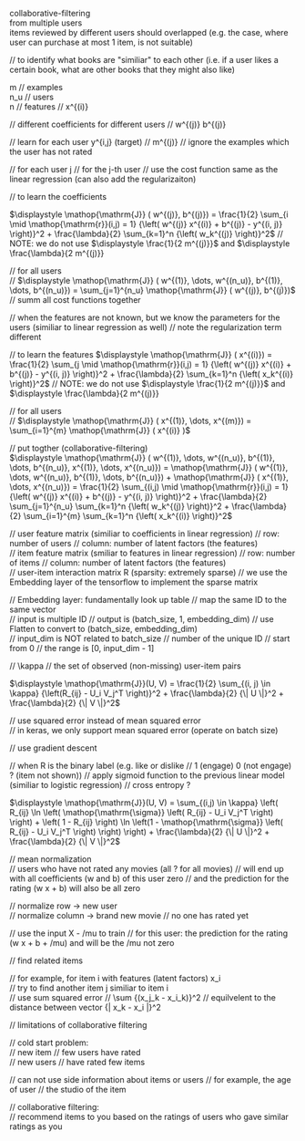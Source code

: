
collaborative-filtering  
from multiple users  
items reviewed by different users should overlapped (e.g. the case, where user can purchase at most 1 item, is not suitable)  

// to identify what books are "similiar" to each other (i.e. if a user likes a certain book, what are other books that they might also like)  

m // examples  
n_u // users  
n // features  // x^{(i)}  

// different coefficients for different users // w^{(j)} b^{(j)}

// learn for each user y^{i,j} (target) 
// m^{(j)} // ignore the examples which the user has not rated  

 // for each user j // for the j-th user // use the cost function same as the linear regression (can also add the regularizaiton) 

// to learn the coefficients

$\displaystyle \mathop{\mathrm{J}} ( w^{(j)}, b^{(j)}) = \frac{1}{2} \sum_{i \mid \mathop{\mathrm{r}}(i,j) = 1} {\left( w^{(j)} x^{(i)} + b^{(j)} - y^{(i, j)} \right)}^2 + \frac{\lambda}{2} \sum_{k=1}^n {\left( w_k^{(j)} \right)}^2$ // NOTE: we do not use $\displaystyle \frac{1}{2 m^{(j)}}$ and $\displaystyle \frac{\lambda}{2 m^{(j)}}  

 // for all users  
 // $\displaystyle \mathop{\mathrm{J}} ( w^{(1)}, \dots, w^{(n_u)}, b^{(1)}, \dots, b^{(n_u)}) = \sum_{j=1}^{n_u} \mathop{\mathrm{J}} ( w^{(j)}, b^{(j)})$ // summ all cost functions together  

// when the features are not known, but we know the parameters for the users (similiar to linear regression as well) // note the regularization term different 

// to learn the features
$\displaystyle \mathop{\mathrm{J}} ( x^{(i)}) = \frac{1}{2} \sum_{j \mid \mathop{\mathrm{r}}(i,j) = 1} {\left( w^{(j)} x^{(i)} + b^{(j)} - y^{(i, j)} \right)}^2 + \frac{\lambda}{2} \sum_{k=1}^n {\left( x_k^{(i)} \right)}^2$ // NOTE: we do not use $\displaystyle \frac{1}{2 m^{(j)}}$ and $\displaystyle \frac{\lambda}{2 m^{(j)}} 

// for all users  
// $\displaystyle \mathop{\mathrm{J}} ( x^{(1)}, \dots, x^{(m)}) = \sum_{i=1}^{m} \mathop{\mathrm{J}} ( x^{(i)} )$

// put togther (collaborative-filtering)  
$\displaystyle \mathop{\mathrm{J}} ( w^{(1)}, \dots, w^{(n_u)}, b^{(1)}, \dots, b^{(n_u)}, x^{(1)}, \dots, x^{(n_u)}) = \mathop{\mathrm{J}} ( w^{(1)}, \dots, w^{(n_u)}, b^{(1)}, \dots, b^{(n_u)}) + \mathop{\mathrm{J}} ( x^{(1)}, \dots, x^{(n_u)}) = \frac{1}{2} \sum_{(i,j) \mid \mathop{\mathrm{r}}(i,j) = 1} {\left( w^{(j)} x^{(i)} + b^{(j)} - y^{(i, j)} \right)}^2 + \frac{\lambda}{2} \sum_{j=1}^{n_u} \sum_{k=1}^n {\left( w_k^{(j)} \right)}^2 + \frac{\lambda}{2} \sum_{i=1}^{m} \sum_{k=1}^n {\left( x_k^{(i)} \right)}^2$  

// user feature matrix (similiar to coefficients in linear regression)  // row: number of users // column: number of latent factors (the features)  
// item feature matrix (smiliar to features in linear regression) // row: number of items // column: number of latent factors (the features)  
// user-item interaction matrix R (sparsity: extremely sparse) // we use the Embedding layer of the tensorflow to implement the sparse matrix  

// Embedding layer: fundamentally look up table // map the same ID to the same vector  
// input is multiple ID // output is (batch_size, 1, embedding_dim) // use Flatten to convert to (batch_size, embedding_dim)  
// input_dim is NOT related to batch_size // number of the unique ID // start from 0 // the range is [0, input_dim - 1]


// \kappa // the set of observed (non-missing) user-item pairs  

$\displaystyle \mathop{\mathrm{J}}(U, V) = \frac{1}{2} \sum_{(i, j) \in \kappa} {\left(R_{ij} - U_i V_j^T \right)}^2 + \frac{\lambda}{2} {\| U \|}^2 + \frac{\lambda}{2} {\| V \|}^2$

// use squared error instead of mean squared error  
// in keras, we only support mean squared error (operate on batch size)  

// use gradient descent  

// when R is the binary label (e.g. like or dislike // 1 (engage) 0 (not engage) ? (item not shown)) 
// apply sigmoid function to the previous linear model (similiar to logistic regression) // cross entropy ?  


$\displaystyle \mathop{\mathrm{J}}(U, V) = \sum_{(i,j) \in \kappa} \left( R_{ij} \ln \left( \mathop{\mathrm{\sigma}} \left( R_{ij} - U_i V_j^T \right) \right) + \left( 1 -  R_{ij} \right) \ln \left(1 - \mathop{\mathrm{\sigma}} \left( R_{ij} - U_i V_j^T \right) \right) \right) + \frac{\lambda}{2} {\| U \|}^2 + \frac{\lambda}{2} {\| V \|}^2$  

// mean normalization  
// users who have not rated any movies (all ? for all movies) // will end up with all coefficients (w and b) of this user zero // and the prediction for the rating (w x + b) will also be all zero  

// normalize row -> new user  
// normalize column -> brand new movie // no one has rated yet  

// use the input X - /mu to train // for this user: the prediction for the rating (w x + b + /mu) and will be the /mu not zero  

// find related items  

// for example, for item i with features (latent factors) x_i  
// try to find another item j similiar to item i  
// use sum squared error // \sum {(x_j_k - x_i_k)}^2 // equilvelent to the distance between vector {\| x_k - x_i \|}^2 

// limitations of collaborative filtering  

// cold start problem:  
//  new item // few users have rated  
//  new users // have rated few items  

// can not use side information about items or users // for example, the age of user // the studio of the item  

// collaborative filtering:  
// recommend items to you based on the ratings of users who gave similar ratings as you  
